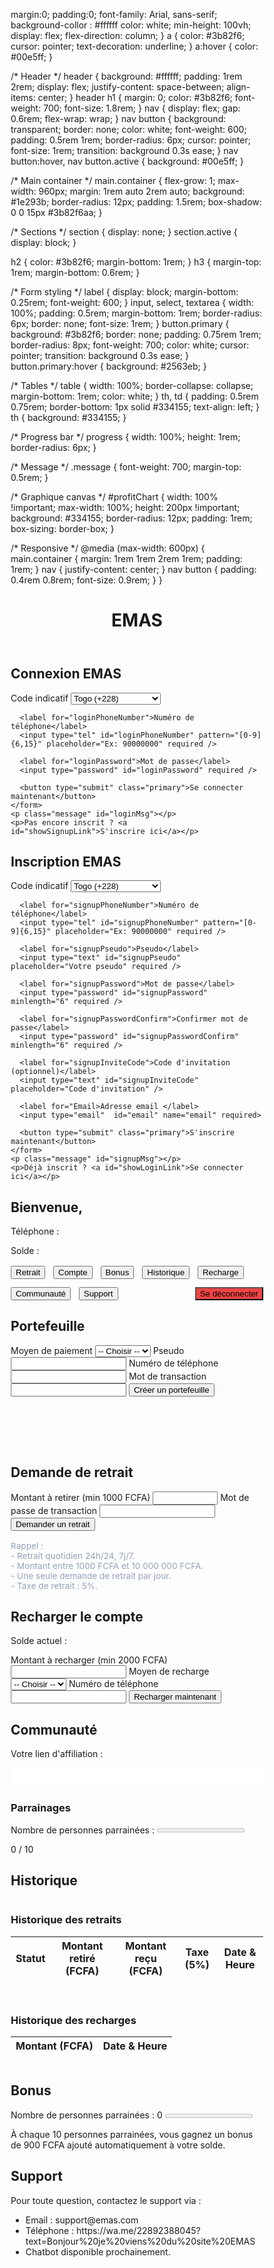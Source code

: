 <!DOCTYPE html>
<html lang="fr">
<head>
<meta charset="UTF-8" />
<meta name="viewport" content="width=device-width, initial-scale=1" />
<title>EMAS </title>
<style>
  /* Reset & basiques */
  * { box-sizing: border-box; }
  body {
    <!-- LOGO EMAS (SVG) -->
<svg
  xmlns="http://www.w3.org/2000/svg"
  viewBox="0 0 640 220"
  role="img"
  aria-label="EMAS"
  class="logo-emas"
>
  <defs>
    <style>
      .fill-blue { fill:#0a66c2; }
      .round    { stroke-linecap:round; stroke-linejoin:round; }
    </style>
  </defs>

  <!-- Wordmark simplifié, lettres fusionnées -->
  <!-- E -->
  <path class="fill-blue"
        d="M40 45
           C40 25 55 10 75 10h115c10 0 18 8 18 18s-8 18-18 18H94v28h75c10 0 18 8 18 18s-8 18-18 18H94v28h96c10 0 18 8 18 18s-8 18-18 18H75c-20 0-35-15-35-35V45z"/>
  <!-- M (arcs arrondis) -->
  <path class="fill-blue"
        d="M250 45c0-19 15-35 34-35s34 16 34 35v70l36-53c7-10 17-17 30-17
           19 0 34 16 34 35v95c0 10-8 18-18 18s-18-8-18-18v-72l-37 52c-7 10-16 15-27 15s-20-5-27-15l-37-52v72c0 10-8 18-18 18s-18-8-18-18V45z"/>
  <!-- A (sans barre médiane visible, style monogramme) -->
  <path class="fill-blue"
        d="M485 185c-18 0-28-7-35-24l-34-86c-4-9 4-17 13-17h24c8 0 15 5 18 12l14 37h36l14-37c3-7 10-12 18-12h24c9 0 17 8 13 17l-34 86c-7 17-17 24-35 24h-36zm37-43l9-25h-54l9 25c2 5 6 8 11 8h14c5 0 9-3 11-8z"/>
  <!-- S (courbe lisse) -->
  <path class="fill-blue"
        d="M590 57c0-26 22-47 50-47 24 0 40 9 58 24 7 6 7 16 1 22l-8 8c-6 6-15 6-22 1-10-8-18-13-30-13-10 0-18 6-18 14 0 11 12 15 29 20 27 8 62 18 62 53 0 31-27 54-64 54-27 0-50-10-69-27-7-6-7-16-1-22l8-8c6-6 15-6 22-1 13 10 25 16 40 16 14 0 24-7 24-16 0-10-12-15-30-20-27-7-62-17-62-58z"/>
</svg>
margin:0; padding:0;
    font-family: Arial, sans-serif;
    background-collor : #ffffff
    color: white;
    min-height: 100vh;
    display: flex;
    flex-direction: column;
  }
  a {
    color: #3b82f6;
    cursor: pointer;
    text-decoration: underline;
  }
  a:hover {
    color: #00e5ff;
  }

  /* Header */
  header {
    background: #ffffff;
    padding: 1rem 2rem;
    display: flex;
    justify-content: space-between;
    align-items: center;
  }
  header h1 {
    margin: 0;
    color: #3b82f6;
    font-weight: 700;
    font-size: 1.8rem;
  }
  nav {
    display: flex;
    gap: 0.6rem;
    flex-wrap: wrap;
  }
  nav button {
    background: transparent;
    border: none;
    color: white;
    font-weight: 600;
    padding: 0.5rem 1rem;
    border-radius: 6px;
    cursor: pointer;
    font-size: 1rem;
    transition: background 0.3s ease;
  }
  nav button:hover,
  nav button.active {
    background: #00e5ff;
  }

  /* Main container */
  main.container {
    flex-grow: 1;
    max-width: 960px;
    margin: 1rem auto 2rem auto;
    background: #1e293b;
    border-radius: 12px;
    padding: 1.5rem;
    box-shadow: 0 0 15px #3b82f6aa;
  }

  /* Sections */
  section {
    display: none;
  }
  section.active {
    display: block;
  }

  h2 {
    color: #3b82f6;
    margin-bottom: 1rem;
  }
  h3 {
    margin-top: 1rem;
    margin-bottom: 0.6rem;
  }

  /* Form styling */
  label {
    display: block;
    margin-bottom: 0.25rem;
    font-weight: 600;
  }
  input, select, textarea {
    width: 100%;
    padding: 0.5rem;
    margin-bottom: 1rem;
    border-radius: 6px;
    border: none;
    font-size: 1rem;
  }
  button.primary {
    background: #3b82f6;
    border: none;
    padding: 0.75rem 1rem;
    border-radius: 8px;
    font-weight: 700;
    color: white;
    cursor: pointer;
    transition: background 0.3s ease;
  }
  button.primary:hover {
    background: #2563eb;
  }

  /* Tables */
  table {
    width: 100%;
    border-collapse: collapse;
    margin-bottom: 1rem;
    color: white;
  }
  th, td {
    padding: 0.5rem 0.75rem;
    border-bottom: 1px solid #334155;
    text-align: left;
  }
  th {
    background: #334155;
  }

  /* Progress bar */
  progress {
    width: 100%;
    height: 1rem;
    border-radius: 6px;
  }

  /* Message */
  .message {
    font-weight: 700;
    margin-top: 0.5rem;
  }

  /* Graphique canvas */
  #profitChart {
    width: 100% !important;
    max-width: 100%;
    height: 200px !important;
    background: #334155;
    border-radius: 12px;
    padding: 1rem;
    box-sizing: border-box;
  }

  /* Responsive */
  @media (max-width: 600px) {
    main.container {
      margin: 1rem 1rem 2rem 1rem;
      padding: 1rem;
    }
    nav {
      justify-content: center;
    }
    nav button {
      padding: 0.4rem 0.8rem;
      font-size: 0.9rem;
    }
  }
</style>
</head>
<body>

<header>
  <h1>EMAS</h1>
  <nav id="mainNav">
    <!-- Boutons mis dynamiquement -->
  </nav>
</header>

<main class="container" id="mainContent">

  <!-- Connexion -->
  <section id="connexion" class="active">
    <h2>Connexion EMAS</h2>
    <form id="loginForm">
      <label for="loginCountryCode">Code indicatif</label>
      <select id="loginCountryCode" required>
        <option value="+228" selected>Togo (+228)</option>
        <option value="+229">Bénin (+229)</option>
        <option value="+225">Côte d'Ivoire (+225)</option>
        <option value="+226">Burkina Faso (+226)</option>
        <option value="+227">Niger (+227)</option>
      </select>

      <label for="loginPhoneNumber">Numéro de téléphone</label>
      <input type="tel" id="loginPhoneNumber" pattern="[0-9]{6,15}" placeholder="Ex: 90000000" required />

      <label for="loginPassword">Mot de passe</label>
      <input type="password" id="loginPassword" required />

      <button type="submit" class="primary">Se connecter maintenant</button>
    </form>
    <p class="message" id="loginMsg"></p>
    <p>Pas encore inscrit ? <a id="showSignupLink">S'inscrire ici</a></p>
  </section>

  <!-- Inscription -->
  <section id="inscription">
    <h2>Inscription EMAS</h2>
    <form id="signupForm">
      <label for="signupCountryCode">Code indicatif</label>
      <select id="signupCountryCode" required>
        <option value="+228" selected>Togo (+228)</option>
        <option value="+229">Bénin (+229)</option>
        <option value="+225">Côte d'Ivoire (+225)</option>
        <option value="+226">Burkina Faso (+226)</option>
        <option value="+227">Niger (+227)</option>
      </select>

      <label for="signupPhoneNumber">Numéro de téléphone</label>
      <input type="tel" id="signupPhoneNumber" pattern="[0-9]{6,15}" placeholder="Ex: 90000000" required />

      <label for="signupPseudo">Pseudo</label>
      <input type="text" id="signupPseudo" placeholder="Votre pseudo" required />

      <label for="signupPassword">Mot de passe</label>
      <input type="password" id="signupPassword" minlength="6" required />

      <label for="signupPasswordConfirm">Confirmer mot de passe</label>
      <input type="password" id="signupPasswordConfirm" minlength="6" required />

      <label for="signupInviteCode">Code d'invitation (optionnel)</label>
      <input type="text" id="signupInviteCode" placeholder="Code d'invitation" />

      <label for="Email>Adresse email </label>
      <input type="email"  id="email" name="email" required>

      <button type="submit" class="primary">S'inscrire maintenant</button>
    </form>
    <p class="message" id="signupMsg"></p>
    <p>Déjà inscrit ? <a id="showLoginLink">Se connecter ici</a></p>
  </section>

  <!-- ACCUEIL -->
  <section id="accueil">
    <h2>Bienvenue, <span id="userNameDisplay"></span></h2>
    <p>Téléphone : <span id="userPhoneDisplay"></span></p>
    <p>Solde : <strong><span id="userBalance"></span></strong></p>
    <canvas id="profitChart"></canvas>
    <div style="display:flex; flex-wrap: wrap; gap: 0.8rem; margin-top: 1rem;">
      <button class="primary" data-target="retrait">Retrait</button>
      <button class="primary" data-target="compte">Compte</button>
      <button class="primary" data-target="bonus">Bonus</button>
      <button class="primary" data-target="historique">Historique</button>
      <button class="primary" data-target="recharge">Recharge</button>
      <button class="primary" data-target="communaute">Communauté</button>
      <button class="primary" data-target="support">Support</button>
      <button id="logoutBtn" style="margin-left:auto; background:#ef4444;">Se déconnecter</button>
    </div>
  </section>

  <!-- COMPTE -->
  <section id="compte">
    <h2>Portefeuille</h2>
    <form id="walletForm">
      <label for="walletMethod">Moyen de paiement</label>
      <select id="walletMethod" required>
        <option value="">-- Choisir --</option>
        <option value="MTN">MTN</option>
        <option value="Orange">Orange</option>
        <option value="Test">Test</option>
        <option value="Wave">Wave</option>
        <option value="TMoney">TMoney</option>
        <option value="Flooz">Flooz</option>
      </select>
      <label for="walletPseudo">Pseudo</label>
      <input type="text" id="walletPseudo" required />
      <label for="walletPhone">Numéro de téléphone</label>
      <input type="tel" id="walletPhone" pattern="[0-9]{6,15}" required />
      <label for="walletPwd">Mot de transaction</label>
      <input type="password" id="walletPwd" minlength="4" required />
      <button type="submit" class="primary">Créer un portefeuille</button>
    </form>
    <div id="walletMsg" class="message" style="color:#34d399;"></div>
    <p style="font-size: 0.85rem; margin-top:1rem; color:#ffffff;">
      1. Vous pouvez uniquement ajouter un portefeuille de transfert mobile money pour le retrait.<br />
      2. Veuillez-vous assurer que le numéro du portefeuille est correct et fonctionnel.
    </p>
  </section>

  <!-- RETRAIT -->
  <section id="retrait">
    <h2>Demande de retrait</h2>
    <form id="withdrawForm">
      <label for="withdrawAmount">Montant à retirer (min 1000 FCFA)</label>
      <input type="number" id="withdrawAmount" min="1000" max="10000000" required />
      <label for="withdrawPwd">Mot de passe de transaction</label>
      <input type="password" id="withdrawPwd" minlength="4" required />
      <button type="submit" class="primary">Demander un retrait</button>
    </form>
    <p style="font-size: 0.85rem; color: #94a3b8; margin-top:1rem;">
      Rappel :<br />
      - Retrait quotidien 24h/24, 7j/7.<br />
      - Montant entre 1000 FCFA et 10 000 000 FCFA.<br />
      - Une seule demande de retrait par jour.<br />
      - Taxe de retrait : 5%.
    </p>
    <div id="withdrawMsg" class="message"></div>
  </section>

  <!-- RECHARGE -->
  <section id="recharge">
    <h2>Recharger le compte</h2>
    <p>Solde actuel : <strong id="rechargeBalance"></strong></p>
    <form id="rechargeForm">
      <label for="rechargeAmount">Montant à recharger (min 2000 FCFA)</label>
      <input type="number" id="rechargeAmount" min="2000" required />
      <label for="rechargeMethod">Moyen de recharge</label>
      <select id="rechargeMethod" required>
        <option value="">-- Choisir --</option>
        <option value="MTN">MTN</option>
        <option value="Orange">Orange</option>
        <option value="Test">Test</option>
        <option value="Wave">Wave</option>
        <option value="TMoney">TMoney</option>
        <option value="Flooz">Flooz</option>
      </select>
      <label for="rechargePhone">Numéro de téléphone</label>
      <input type="tel" id="rechargePhone" pattern="[0-9]{6,15}" required />
      <button type="submit" class="primary">Recharger maintenant</button>
    </form>
    <div id="rechargeMsg" class="message" style="color:#34d399;"></div>
  </section>

  <!-- COMMUNAUTÉ -->
  <section id="communaute">
    <h2>Communauté</h2>
    <p>Votre lien d'affiliation :</p>
    <input type="text" id="affiliateLink" readonly style="width:100%; padding:0.5rem; background:#ffffff; border:none; border-radius:6px; color:#cbd5e1; user-select: all;" />
    <h3>Parrainages</h3>
    <label>Nombre de personnes parrainées :</label>
    <progress id="referralProgress" max="10" value="0"></progress>
    <p><span id="referralCount">0</span> / 10</p>
  </section>

  <!-- HISTORIQUE -->
  <section id="historique">
    <h2>Historique</h2>
    <div style="display:flex; gap: 1rem; flex-wrap: wrap;">
      <div style="flex:1; min-width:280px;">
        <h3>Historique des retraits</h3>
        <table id="historyWithdrawTable">
          <thead>
            <tr>
              <th>Statut</th>
              <th>Montant retiré (FCFA)</th>
              <th>Montant reçu (FCFA)</th>
              <th>Taxe (5%)</th>
              <th>Date & Heure</th>
            </tr>
          </thead>
          <tbody></tbody>
        </table>
      </div>
      <div style="flex:1; min-width:280px;">
        <h3>Historique des recharges</h3>
        <table id="historyRechargeTable">
          <thead>
            <tr>
              <th>Montant (FCFA)</th>
              <th>Date & Heure</th>
            </tr>
          </thead>
          <tbody></tbody>
        </table>
      </div>
    </div>
  </section>

  <!-- BONUS -->
  <section id="bonus">
    <h2>Bonus</h2>
    <label>Nombre de personnes parrainées : <span id="bonusReferralCount">0</span></label>
    <progress id="bonusProgress" max="10" value="0"></progress>
    <p>À chaque 10 personnes parrainées, vous gagnez un bonus de 900 FCFA ajouté automatiquement à votre solde.</p>
  </section>

  <!-- SUPPORT -->
  <section id="support">
    <h2>Support</h2>
    <p>Pour toute question, contactez le support via :</p>
    <ul>
      <li>Email : support@emas.com</li>
      <li>Téléphone : https://wa.me/22892388045?text=Bonjour%20je%20viens%20du%20site%20EMAS
      <li>Chatbot disponible prochainement.</li>
    </ul>
  </section>
</main>

<!-- Chart.js CDN pour le graphique -->
<script src="https://cdn.jsdelivr.net/npm/chart.js"></script>

<script>
  /* --- VARIABLES ET INITIALISATION --- */

  // Stockage utilisateurs et session simulée (localStorage)
  const STORAGE_USERS_KEY = 'emasUsers';
  const STORAGE_SESSION_KEY = 'emasCurrentUser';

  // Objets DOM
  const nav = document.getElementById('mainNav');
  const sections = {
    connexion: document.getElementById('connexion'),
    inscription: document.getElementById('inscription'),
    accueil: document.getElementById('accueil'),
    compte: document.getElementById('compte'),
    retrait: document.getElementById('retrait'),
    recharge: document.getElementById('recharge'),
    communaute: document.getElementById('communaute'),
    historique: document.getElementById('historique'),
    bonus: document.getElementById('bonus'),
    support: document.getElementById('support'),
  };

  // Messages
  const loginMsg = document.getElementById('loginMsg');
  const signupMsg = document.getElementById('signupMsg');
  const walletMsg = document.getElementById('walletMsg');
  const withdrawMsg = document.getElementById('withdrawMsg');
  const rechargeMsg = document.getElementById('rechargeMsg');

  // User info displays
  const userNameDisplay = document.getElementById('userNameDisplay');
  const userPhoneDisplay = document.getElementById('userPhoneDisplay');
  const userBalanceDisplay = document.getElementById('userBalance');
  const rechargeBalanceDisplay = document.getElementById('rechargeBalance');

  // Input refs
  const walletForm = document.getElementById('walletForm');
  const withdrawForm = document.getElementById('withdrawForm');
  const rechargeForm = document.getElementById('rechargeForm');
  const affiliateLinkInput = document.getElementById('affiliateLink');
  const referralProgress = document.getElementById('referralProgress');
  const referralCountSpan = document.getElementById('referralCount');
  const bonusReferralCount = document.getElementById('bonusReferralCount');
  const bonusProgress = document.getElementById('bonusProgress');

  // Chart setup
  let profitChart;
  const profitDataPoints = Array(7).fill(0).map(() => Math.floor(Math.random()*500)); // exemple aléatoire

  // Utilisateur connecté
  let currentUser = null;

  /* --- FONCTIONS UTILITAIRES --- */

  // Récupérer tous les utilisateurs
  function getAllUsers() {
    return JSON.parse(localStorage.getItem(STORAGE_USERS_KEY) || '[]');
  }

  // Sauvegarder tous les utilisateurs
  function saveAllUsers(users) {
    localStorage.setItem(STORAGE_USERS_KEY, JSON.stringify(users));
  }

  // Mettre à jour session utilisateur
  function setCurrentUser(user) {
    currentUser = user;
    localStorage.setItem(STORAGE_SESSION_KEY, JSON.stringify(user));
  }

  // Charger session utilisateur
  function loadCurrentUser() {
    const u = JSON.parse(localStorage.getItem(STORAGE_SESSION_KEY));
    if(u) currentUser = u;
    return currentUser;
  }

  // Effacer session utilisateur
  function clearSession() {
    currentUser = null;
    localStorage.removeItem(STORAGE_SESSION_KEY);
  }

  // Trouver utilisateur par phone
  function findUserByPhone(phone) {
    const users = getAllUsers();
    return users.find(u => u.phone === phone);
  }

  // Mettre à jour utilisateur (remplacer dans tableau)
  function updateUser(updatedUser) {
    const users = getAllUsers();
    const idx = users.findIndex(u => u.phone === updatedUser.phone);
    if(idx !== -1) {
      users[idx] = updatedUser;
      saveAllUsers(users);
    }
  }

  // Format date simple
  function formatDate(dateStr) {
    const d = new Date(dateStr);
    return d.toLocaleString('fr-FR', { dateStyle:'short', timeStyle:'short' });
  }

  /* --- GESTION DE LA NAVIGATION --- */

  function showSection(name) {
    for(const key in sections) {
      if(key === name) sections[key].classList.add('active');
      else sections[key].classList.remove('active');
    }
    updateNavActive(name);
  }

  function updateNavActive(name) {
    [...nav.children].forEach(btn => {
      if(btn.dataset.target === name) btn.classList.add('active');
      else btn.classList.remove('active');
    });
  }

  // Créer menu nav après connexion
  function buildNavMenu() {
    nav.innerHTML = '';
    const tabs = ['accueil','compte','retrait','recharge','communaute','historique','bonus','support'];
    tabs.forEach(t => {
      const btn = document.createElement('button');
      btn.textContent = t.charAt(0).toUpperCase() + t.slice(1);
      btn.dataset.target = t;
      btn.addEventListener('click', () => showSection(t));
      nav.appendChild(btn);
    });
  }

  /* --- INSCRIPTION --- */

  const signupForm = document.getElementById('signupForm');
  signupForm.addEventListener('submit', e => {
    e.preventDefault();
    signupMsg.style.color = 'red';
    signupMsg.textContent = '';

    // Récupérer valeurs
    const code = document.getElementById('signupCountryCode').value;
    const phone = document.getElementById('signupPhoneNumber').value.trim();
    const pseudo = document.getElementById('signupPseudo').value.trim();
    const password = document.getElementById('signupPassword').value;
    const passwordConfirm = document.getElementById('signupPasswordConfirm').value;
    const inviteCode = document.getElementById('signupInviteCode').value.trim();
    const email = document.getElementById('signupemail').value.trim();

    if(!phone.match(/^[0-9]{6,15}$/)) {
      signupMsg.textContent = 'Numéro de téléphone invalide.';
      return;
    }
    if(password.length < 6) {
      signupMsg.textContent = 'Mot de passe trop court (min 6 caractères).';
      return;
    }
    if(password !== passwordConfirm) {
      signupMsg.textContent = 'Les mots de passe ne correspondent pas.';
      return;
    }
    if(email() !== Adresseemail) {
      signupMsg.textContent = 'exemple@gmail.com.';
      return;
    }

    const fullPhone = code + phone;
    let users = getAllUsers();
    if(users.some(u => u.phone === fullPhone)) {
      signupMsg.textContent = 'Ce numéro est déjà inscrit.';
      return;
    }

    // Ajouter utilisateur
    const newUser = {
      phone: fullPhone,
      pseudo,
      password,
      balance: 0,
      wallet: null,
      referrals: 0,
      historyWithdraw: [],
      historyRecharge: [],
      inviteCode: inviteCode || null,
      dailyWithdrawDate: null,
      bonusesEarned: 0,
    };
    users.push(newUser);
    saveAllUsers(users);

    signupMsg.style.color = '#34d399';
    signupMsg.textContent = 'Inscription réussie ! Vous pouvez maintenant vous connecter.';
    signupForm.reset();
  });

  /* --- CONNEXION --- */

  const loginForm = document.getElementById('loginForm');
  loginForm.addEventListener('submit', e => {
    e.preventDefault();
    loginMsg.style.color = 'red';
    loginMsg.textContent = '';

    const code = document.getElementById('loginCountryCode').value;
    const phone = document.getElementById('loginPhoneNumber').value.trim();
    const password = document.getElementById('loginPassword').value;

    if(!phone.match(/^[0-9]{6,15}$/)) {
      loginMsg.textContent = 'Numéro de téléphone invalide.';
      return;
    }
    if(!password) {
      loginMsg.textContent = 'Mot de passe requis.';
      return;
    }

    const fullPhone = code + phone;
    let users = getAllUsers();
    const user = users.find(u => u.phone === fullPhone && u.password === password);
    if(user) {
      setCurrentUser(user);
      loginMsg.style.color = '#34d399';
      loginMsg.textContent = Connexion réussie, bienvenue ${user.pseudo} !;
      setTimeout(() => {
        showDashboard();
      }, 700);
    } else {
      loginMsg.textContent = 'Identifiants incorrects.';
    }
  });

  // Basculer entre inscription et connexion
  document.getElementById('showSignupLink').addEventListener('click', e => {
    e.preventDefault();
    showSection('inscription');
  });
  document.getElementById('showLoginLink').addEventListener('click', e => {
    e.preventDefault();
    showSection('connexion');
  });

  /* --- AFFICHAGE DASHBOARD --- */

  function showDashboard() {
    buildNavMenu();
    updateUserDataUI();
    showSection('accueil');
  }

  // Met à jour affichage infos utilisateur dans dashboard
  function updateUserDataUI() {
    currentUser = loadCurrentUser();
    if(!currentUser) {
      alert('Session expirée, veuillez vous reconnecter.');
      logout();
      return;
    }
    userNameDisplay.textContent = currentUser.pseudo;
    userPhoneDisplay.textContent = currentUser.phone;
    userBalanceDisplay.textContent = currentUser.balance.toLocaleString() + ' FCFA';
    rechargeBalanceDisplay.textContent = currentUser.balance.toLocaleString() + ' FCFA';

    // Lien d'affiliation
    const baseUrl = location.origin + location.pathname;
    affiliateLinkInput.value = ${baseUrl}?ref=${encodeURIComponent(currentUser.phone)};

    // Parrainages
    referralCountSpan.textContent = currentUser.referrals || 0;
    referralProgress.value = Math.min(currentUser.referrals || 0, 10);
    bonusReferralCount.textContent = currentUser.referrals || 0;
    bonusProgress.value = Math.min(currentUser.referrals || 0, 10);

    // Afficher historique
    renderHistory();

    // Dessiner graphique profit
    drawProfitChart();

  }

  /* --- LOGOUT --- */
  document.getElementById('logoutBtn').addEventListener('click', () => {
    logout();
  });
  function logout() {
    clearSession();
    nav.innerHTML = '';
    showSection('connexion');
  }

  /* --- GESTION PORTEFEUILLE --- */

  walletForm.addEventListener('submit', e => {
    e.preventDefault();
    walletMsg.style.color = 'red';
    walletMsg.textContent = '';

    const method = document.getElementById('walletMethod').value;
    const pseudo = document.getElementById('walletPseudo').value.trim();
    const phone = document.getElementById('walletPhone').value.trim();
    const pwd = document.getElementById('walletPwd').value;

    if(!method) {
      walletMsg.textContent = 'Veuillez choisir un moyen de paiement.';
      return;
    }
    if(!phone.match(/^[0-9]{6,15}$/)) {
      walletMsg.textContent = 'Numéro de téléphone invalide.';
      return;
    }
    if(pwd.length < 4) {
      walletMsg.textContent = 'Le mot de transaction doit contenir au moins 4 caractères.';
      return;
    }

    currentUser.wallet = { method, pseudo, phone, transactionPwd: pwd };
    updateUser(currentUser);
    setCurrentUser(currentUser);

    walletMsg.style.color = '#34d399';
    walletMsg.textContent = 'Portefeuille créé avec succès.';
    walletForm.reset();
  });

  /* --- GESTION RETRAIT --- */

  withdrawForm.addEventListener('submit', e => {
    e.preventDefault();
    withdrawMsg.style.color = 'red';
    withdrawMsg.textContent = '';

    if(!currentUser.wallet) {
      withdrawMsg.textContent = 'Vous devez d\'abord créer un portefeuille dans l\'onglet Compte.';
      return;
    }

    const amount = parseInt(document.getElementById('withdrawAmount').value);
    const pwd = document.getElementById('withdrawPwd').value;

    if(isNaN(amount) || amount < 1000 || amount > 10000000) {
      withdrawMsg.textContent = 'Le montant doit être entre 1000 et 10 000 000 FCFA.';
      return;
    }

    if(pwd !== currentUser.wallet.transactionPwd) {
      withdrawMsg.textContent = 'Mot de passe de transaction incorrect.';
      return;
    }

    // Vérifier si déjà retrait aujourd'hui
    const lastDate = currentUser.dailyWithdrawDate ? new Date(currentUser.dailyWithdrawDate) : null;
    const now = new Date();
    if(lastDate) {
      const diff = now - lastDate;
      if(diff < 24*60*60*1000) {
        withdrawMsg.textContent = 'Vous ne pouvez faire qu\'un seul retrait par jour.';
        return;
      }
    }

    if(amount > currentUser.balance) {
      withdrawMsg.textContent = 'Solde insuffisant.';
      return;
    }

    // Calcul taxe 5%
    const tax = Math.round(amount * 0.05);
    const received = amount - tax;

    // Mettre à jour solde
    currentUser.balance -= amount;

    // Historique retrait
    currentUser.historyWithdraw.push({
      status: 'réussi',
      amount,
      tax,
      received,
      date: now.toISOString()
    });

    currentUser.dailyWithdrawDate = now.toISOString();

    // Bonus 5% pour toi sur retrait (enregistrement dans bonusEarned)
    currentUser.bonusesEarned += tax;

    updateUser(currentUser);
    setCurrentUser(currentUser);

    withdrawMsg.style.color = '#34d399';
    withdrawMsg.textContent = Retrait de ${amount.toLocaleString()} FCFA effectué avec succès. Montant reçu : ${received.toLocaleString()} FCFA. Taxe : ${tax.toLocaleString()} FCFA.;

    updateUserDataUI();
    withdrawForm.reset();
  });

  /* --- GESTION RECHARGE --- */

  rechargeForm.addEventListener('submit', e => {
    e.preventDefault();
    rechargeMsg.style.color = 'red';
    rechargeMsg.textContent = '';

    const amount = parseInt(document.getElementById('rechargeAmount').value);
    const method = document.getElementById('rechargeMethod').value;
    const phone = document.getElementById('rechargePhone').value.trim();

    if(isNaN(amount) || amount < 2000) {
      rechargeMsg.textContent = 'Le montant minimum de recharge est 2000 FCFA.';
      return;
    }
    if(!method) {
      rechargeMsg.textContent = 'Veuillez choisir un moyen de recharge.';
      return;
    }
    if(!phone.match(/^[0-9]{6,15}$/)) {
      rechargeMsg.textContent = 'Numéro de téléphone invalide.';
      return;
    }

    // Ajouter au solde
    currentUser.balance += amount;

    // Historique recharge
    currentUser.historyRecharge.push({
      amount,
      date: new Date().toISOString()
    });

    updateUser(currentUser);
    setCurrentUser(currentUser);

    rechargeMsg.style.color = '#34d399';
    rechargeMsg.textContent = Recharge de ${amount.toLocaleString()} FCFA effectuée avec succès.;

    updateUserDataUI();
    rechargeForm.reset();
  });

  /* --- RENDU HISTORIQUE --- */

  function renderHistory() {
    const withdrawBody = document.querySelector('#historyWithdrawTable tbody');
    const rechargeBody = document.querySelector('#historyRechargeTable tbody');
    withdrawBody.innerHTML = '';
    rechargeBody.innerHTML = '';

    if(currentUser.historyWithdraw.length === 0) {
      withdrawBody.innerHTML = '<tr><td colspan="5" style="text-align:center;">Aucun retrait enregistré</td></tr>';
    } else {
      currentUser.historyWithdraw.forEach(w => {
        const tr = document.createElement('tr');
        const statusColor = w.status === 'réussi' ? '#34d399' : '#ef4444';
        tr.innerHTML = `
          <td style="color:${statusColor}; font-weight:bold;">${w.status}</td>
          <td>${w.amount.toLocaleString()}</td>
          <td>${w.received.toLocaleString()}</td>
          <td>${w.tax.toLocaleString()}</td>
          <td>${formatDate(w.date)}</td>
        `;
        withdrawBody.appendChild(tr);
      });
    }

    if(currentUser.historyRecharge.length === 0) {
      rechargeBody.innerHTML = '<tr><td colspan="2" style="text-align:center;">Aucune recharge enregistrée</td></tr>';
    } else {
      currentUser.historyRecharge.forEach(r => {
        const tr = document.createElement('tr');
        tr.innerHTML = `
          <td>${r.amount.toLocaleString()}</td>
          <td>${formatDate(r.date)}</td>
        `;
        rechargeBody.appendChild(tr);
      });
    }
  }

  /* --- GRAPHIQUE PROFIT --- */
  function drawProfitChart() {
    const ctx = document.getElementById('profitChart').getContext('2d');
    if(profitChart) profitChart.destroy();

    // Exemple de données simulées journalières sur 7 jours
    const labels = [];
    for(let i=6; i>=0; i--) {
      const d = new Date();
      d.setDate(d.getDate()-i);
      labels.push(d.toLocaleDateString('fr-FR', { weekday: 'short' }));
    }

    // Pour exemple, on fait varier le profit entre 0 et 100000000 FCFA
    let dataPoints = [];
    if(currentUser && currentUser.historyWithdraw) {
      // Simuler un profil aléatoire ici (ou utiliser données réelles)
      dataPoints = Array(7).fill(0).map(() => Math.floor(Math.random()*100000000));
    } else {
      dataPoints = Array(7).fill(0);
    }

    profitChart = new Chart(ctx, {
      type: 'line',
      data: {
        labels,
        datasets: [{
          label: 'Profil journalier (FCFA)',
          data: dataPoints,
          fill: true,
          borderColor: '#3b82f6',
          backgroundColor: 'rgba(59, 130, 246, 0.2)',
          tension: 0.3,
          pointRadius: 5,
          pointHoverRadius: 7,
        }]
      },
      options: {
        responsive: true,
        plugins: {
          legend: { display: true, labels: { color: 'white' } }
        },
        scales: {
          x: { ticks: { color: 'white' }},
          y: { ticks: { color: 'white' }}
        }
      }
    });
  }

  /* --- BONUS --- */
  // Bonus à chaque 10 parrainages, 900 FCFA ajouté automatiquement au solde
  function checkBonus() {
    if(!currentUser) return;
    const count = currentUser.referrals || 0;
    const bonusesGiven = currentUser.bonusesEarnedCount || 0;
    const bonusToGive = Math.floor(count / 10);

    if(bonusToGive > bonusesGiven) {
      // Donner bonus
      const newBonusCount = bonusToGive;
      const bonusDiff = (bonusToGive - bonusesGiven) * 900;

      currentUser.balance += bonusDiff;
      currentUser.bonusesEarnedCount = newBonusCount;
      updateUser(currentUser);
      setCurrentUser(currentUser);
      updateUserDataUI();
      alert(Félicitations ! Vous avez gagné un bonus de ${bonusDiff.toLocaleString()} FCFA.);
    }
  }

  /* --- INITIALISATION --- */

  window.onload = () => {
    const user = loadCurrentUser();
    if(user) {
      currentUser = user;
      buildNavMenu();
      updateUserDataUI();
      showSection('accueil');
      checkBonus();
    } else {
      showSection('connexion');
    }
  };

  // Navigation des boutons de l'accueil
  document.querySelectorAll('#accueil button[data-target]').forEach(btn => {
    btn.addEventListener('click', e => {
      const target = e.target.dataset.target;
      showSection(target);
    });
  });

</script>

</body>
</html>



